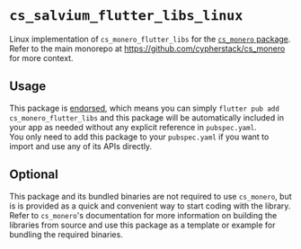 # `cs_salvium_flutter_libs_linux`
Linux implementation of `cs_monero_flutter_libs` for the 
[`cs_monero` package](https://pub.dev/packages/cs_salvium).  Refer to the main 
monorepo at https://github.com/cypherstack/cs_monero for more context.

## Usage
This package is [endorsed](https://flutter.dev/to/endorsed-federated-plugin), which means you can simply
`flutter pub add cs_monero_flutter_libs` and this package will be automatically
included in your app as needed without any explicit reference in `pubspec.yaml`.  
You only need to add this package to your `pubspec.yaml` if you want to import
and use any of its APIs directly.

## Optional
This package and its bundled binaries are not required to use `cs_monero`, but 
is is provided as a quick and convenient way to start coding with the library.  
Refer to `cs_monero`'s documentation for more information on building the 
libraries from source and use this package as a template or example for bundling 
the required binaries.

